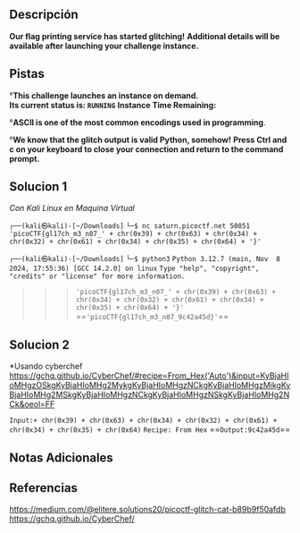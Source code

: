 ## Descripción

**Our flag printing service has started glitching!**
**Additional details will be available after launching your challenge instance.**
## Pistas

°**This challenge launches an instance on demand.**  
**Its current status is: `RUNNING`**
**Instance Time Remaining:**

°**ASCII is one of the most common encodings used in programming**.

°**We know that the glitch output is valid Python, somehow!**
**Press Ctrl and c on your keyboard to close your connection and return to the command prompt.**
## Solucion 1

*Con Kali Linux en Maquina Virtual*

`┌──(kali㉿kali)-[~/Downloads]`
`└─$ nc saturn.picoctf.net 50851`
`'picoCTF{gl17ch_m3_n07_' + chr(0x39) + chr(0x63) + chr(0x34) + chr(0x32) + chr(0x61) + chr(0x34) + chr(0x35) + chr(0x64) + '}'`
                                                                             
`┌──(kali㉿kali)-[~/Downloads]`
`└─$ python3`
`Python 3.12.7 (main, Nov  8 2024, 17:55:36) [GCC 14.2.0] on linux`
`Type "help", "copyright", "credits" or "license" for more information.`
>>> `'picoCTF{gl17ch_m3_n07_' + chr(0x39) + chr(0x63) + chr(0x34) + chr(0x32) + chr(0x61) + chr(0x34) + chr(0x35) + chr(0x64) + '}'`
==`'picoCTF{gl17ch_m3_n07_9c42a45d}'`==

## Solucion 2

*Usando cyberchef https://gchq.github.io/CyberChef/#recipe=From_Hex('Auto')&input=KyBjaHIoMHgzOSkgKyBjaHIoMHg2MykgKyBjaHIoMHgzNCkgKyBjaHIoMHgzMikgKyBjaHIoMHg2MSkgKyBjaHIoMHgzNCkgKyBjaHIoMHgzNSkgKyBjaHIoMHg2NCk&oeol=FF 

`Input:+ chr(0x39) + chr(0x63) + chr(0x34) + chr(0x32) + chr(0x61) + chr(0x34) + chr(0x35) + chr(0x64)`
`Recipe: From Hex`
==`Output:9c42a45d`==

## Notas Adicionales 


## Referencias 
https://medium.com/@elitere.solutions20/picoctf-glitch-cat-b89b9f50afdb
https://gchq.github.io/CyberChef/


